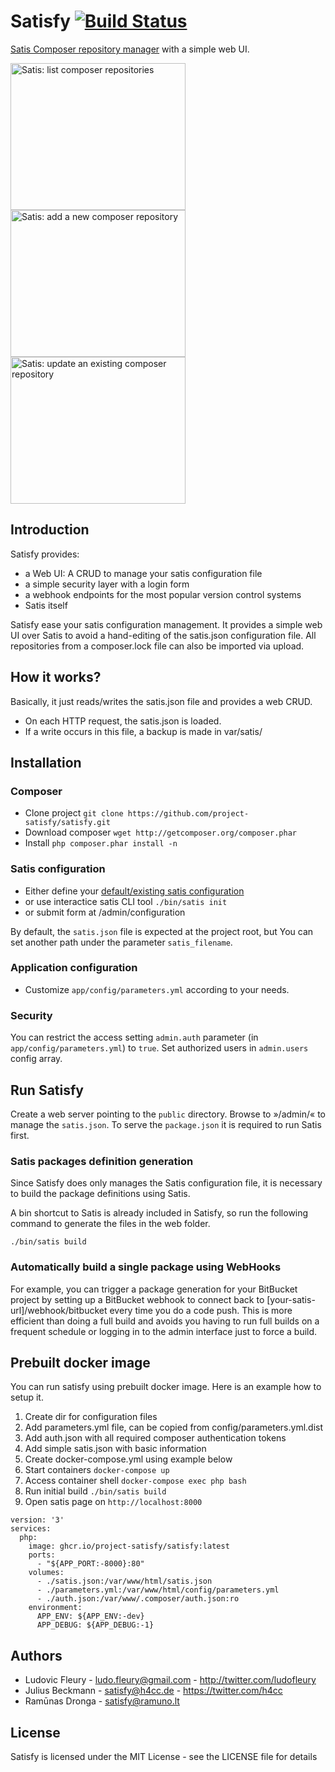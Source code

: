 # Satisfy [![Build Status](https://travis-ci.org/ludofleury/satisfy.svg)](https://travis-ci.org/ludofleury/satisfy)

[Satis Composer repository manager](http://getcomposer.org/doc/articles/handling-private-packages-with-satis.md) with a simple web UI.

<p>
  <img src="http://project-satisfy.github.io/satisfy/images/list.png" width="280" height="235" alt="Satis: list composer repositories"/>
  <img src="http://project-satisfy.github.io/satisfy/images/create.png" width="280" height="235" alt="Satis: add a new composer repository"/>
  <img src="http://project-satisfy.github.io/satisfy/images/update.png" width="280" height="235" alt="Satis: update an existing composer repository"/>
</p>

## Introduction

Satisfy provides:

* a Web UI: A CRUD to manage your satis configuration file
* a simple security layer with a login form
* a webhook endpoints for the most popular version control systems
* Satis itself

Satisfy ease your satis configuration management. It provides a simple web UI over Satis to avoid a hand-editing of the satis.json configuration file. All repositories from a composer.lock file can also be imported via upload.


## How it works?

Basically, it just reads/writes the satis.json file and provides a web CRUD.

* On each HTTP request, the satis.json is loaded.
* If a write occurs in this file, a backup is made in var/satis/

## Installation

### Composer

* Clone project `git clone https://github.com/project-satisfy/satisfy.git`
* Download composer `wget http://getcomposer.org/composer.phar`
* Install `php composer.phar install -n`

### Satis configuration

* Either define your [default/existing satis configuration](http://getcomposer.org/doc/articles/handling-private-packages-with-satis.md)
* or use interactice satis CLI tool `./bin/satis init`
* or submit form at /admin/configuration

By default, the `satis.json` file is expected at the project root, but You can set another path under the parameter `satis_filename`.

### Application configuration

* Customize `app/config/parameters.yml` according to your needs.

### Security

You can restrict the access setting `admin.auth` parameter (in `app/config/parameters.yml`) to `true`. Set authorized users in `admin.users` config array.

## Run Satisfy

Create a web server pointing to the `public` directory. Browse to »/admin/« to manage the `satis.json`. To serve the `package.json` it is required to run Satis first.

### Satis packages definition generation

Since Satisfy does only manages the Satis configuration file, it is necessary to build the package definitions using Satis.

A bin shortcut to Satis is already included in Satisfy, so run the following command to generate the files in the web folder.

 ```
./bin/satis build
```

### Automatically build a single package using WebHooks

For example, you can trigger a package generation for your BitBucket project by setting up a BitBucket webhook to connect back to [your-satis-url]/webhook/bitbucket every time you do a code push. This is more efficient than doing a full build and avoids you having to run full builds on a frequent schedule or logging in to the admin interface just to force a build.

## Prebuilt docker image

You can run satisfy using prebuilt docker image. Here is an example how to setup it.

1. Create dir for configuration files
2. Add parameters.yml file, can be copied from config/parameters.yml.dist
3. Add auth.json with all required composer authentication tokens
4. Add simple satis.json with basic information
5. Create docker-compose.yml using example below
6. Start containers `docker-compose up`
7. Access container shell `docker-compose exec php bash`
8. Run initial build `./bin/satis build`
9. Open satis page on `http://localhost:8000`

```
version: '3'
services:
  php:
    image: ghcr.io/project-satisfy/satisfy:latest
    ports:
      - "${APP_PORT:-8000}:80"
    volumes:
      - ./satis.json:/var/www/html/satis.json
      - ./parameters.yml:/var/www/html/config/parameters.yml
      - ./auth.json:/var/www/.composer/auth.json:ro
    environment:
      APP_ENV: ${APP_ENV:-dev}
      APP_DEBUG: ${APP_DEBUG:-1}
```

## Authors

* Ludovic Fleury - <ludo.fleury@gmail.com> - <http://twitter.com/ludofleury>
* Julius Beckmann - <satisfy@h4cc.de> - <https://twitter.com/h4cc>
* Ramūnas Dronga - <satisfy@ramuno.lt>

## License

Satisfy is licensed under the MIT License - see the LICENSE file for details

